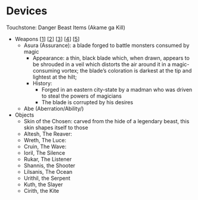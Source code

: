 # Devices

Touchstone: Danger Beast Items (Akame ga Kill)

- Weapons [[1](https://list25.com/25-legendary-mythical-weapons-which-shaped-history/)] [[2](https://en.wikipedia.org/wiki/List_of_magical_weapons)] [[3](https://en.wikipedia.org/wiki/List_of_mythological_objects)] [[4](https://www.wowhead.com/obtaining-legacy-legendary-items-guide)] [[5](https://bloodborne.wiki.fextralife.com/Lore+glossary)]
    - Asura (Assurance): a blade forged to battle monsters consumed by magic
        - Appearance: a thin, black blade which, when drawn, appears to be shrouded in a veil which distorts the air around it in a magic-consuming vortex; the blade’s coloration is darkest at the tip and lightest at the hilt;
        - History:
            - Forged in an eastern city-state by a madman who was driven to steal the powers of magicians
            - The blade is corrupted by his desires
    - Abe (Aberration/Ability/)
- Objects
    - Skin of the Chosen: carved from the hide of a legendary beast, this skin shapes itself to those
    - Altesh, The Reaver:
    - Wreth, The Luce:
    - Cruin, The Wave:
    - Ioril, The Silence
    - Rukar, The Listener
    - Shannis, the Shooter
    - Lilsanis, The Ocean
    - Urithil, the Serpent
    - Kuth, the Slayer
    - Cirith, the Kite